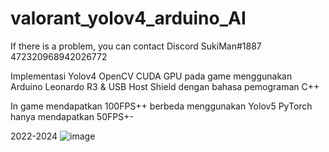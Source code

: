 # valorant_yolov4_arduino_AI

If there is a problem, you can contact Discord SukiMan#1887 472320968942026772

Implementasi Yolov4 OpenCV CUDA GPU pada game menggunakan Arduino Leonardo R3 &amp; USB Host Shield dengan bahasa pemograman C++

In game mendapatkan 100FPS++ berbeda menggunakan Yolov5 PyTorch hanya mendapatkan 50FPS+-

2022-2024
![image](https://github.com/vandot5647/valorant_yolov4_arduino_AI/assets/95358566/cf470ef9-141e-49a4-901a-2064d248c004)



